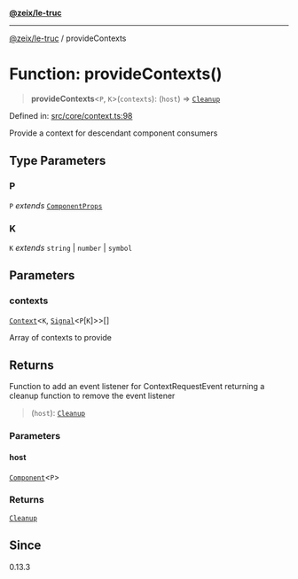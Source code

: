 [**@zeix/le-truc**](../README.md)

---

[@zeix/le-truc](../globals.md) / provideContexts

# Function: provideContexts()

> **provideContexts**\<`P`, `K`\>(`contexts`): (`host`) => [`Cleanup`](../type-aliases/Cleanup.md)

Defined in: [src/core/context.ts:98](https://github.com/zeixcom/le-truc/blob/a2e3a5bb1b7ab9e964c80c41c9edbb895cf2ce79/src/core/context.ts#L98)

Provide a context for descendant component consumers

## Type Parameters

### P

`P` _extends_ [`ComponentProps`](../type-aliases/ComponentProps.md)

### K

`K` _extends_ `string` \| `number` \| `symbol`

## Parameters

### contexts

[`Context`](../type-aliases/Context.md)\<`K`, [`Signal`](../type-aliases/Signal.md)\<`P`\[`K`\]\>\>[]

Array of contexts to provide

## Returns

Function to add an event listener for ContextRequestEvent returning a cleanup function to remove the event listener

> (`host`): [`Cleanup`](../type-aliases/Cleanup.md)

### Parameters

#### host

[`Component`](../type-aliases/Component.md)\<`P`\>

### Returns

[`Cleanup`](../type-aliases/Cleanup.md)

## Since

0.13.3
